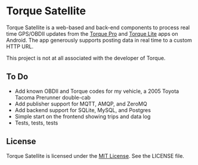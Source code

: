 Torque Satellite
================

Torque Satellite is a web-based and back-end components to process real time
GPS/OBDII updates from the [Torque Pro][1] and [Torque Lite][2] apps on
Android. The app generously supports posting data in real time to a custom
HTTP URL.

This project is not at all associated with the developer of Torque.


To Do
-----

* Add known OBDII and Torque codes for my vehicle, a 2005 Toyota Tacoma
  Prerunner double-cab
* Add publisher support for MQTT, AMQP, and ZeroMQ
* Add backend support for SQLite, MySQL, and Postgres
* Simple start on the frontend showing trips and data log
* Tests, tests, tests


License
-------

Torque Satellite is licensed under the [MIT License][3]. See the LICENSE file.


  [1]: https://play.google.com/store/apps/details?id=org.prowl.torque
  [2]: https://play.google.com/store/apps/details?id=org.prowl.torquefree
  [3]: http://en.wikipedia.org/wiki/MIT_License
